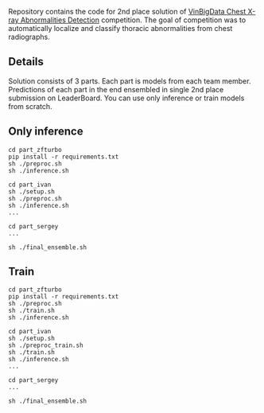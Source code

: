 Repository contains the code for 2nd place solution of [VinBigData Chest X-ray Abnormalities Detection](https://www.kaggle.com/c/vinbigdata-chest-xray-abnormalities-detection/leaderboard) 
competition. The goal of competition was to automatically localize and classify 
thoracic abnormalities from chest radiographs.

## Details

Solution consists of 3 parts. Each part is models from each team member. Predictions of each part in the end ensembled in single 2nd place submission on LeaderBoard. 
You can use only inference or train models from scratch.   

## Only inference 

```
cd part_zfturbo
pip install -r requirements.txt
sh ./preproc.sh
sh ./inference.sh

cd part_ivan
sh ./setup.sh
sh ./preproc.sh
sh ./inference.sh
...

cd part_sergey
...

sh ./final_ensemble.sh
```

## Train

```
cd part_zfturbo
pip install -r requirements.txt
sh ./preproc.sh
sh ./train.sh
sh ./inference.sh

cd part_ivan
sh ./setup.sh
sh ./preproc_train.sh
sh ./train.sh
sh ./inference.sh
...

cd part_sergey
...

sh ./final_ensemble.sh
```
